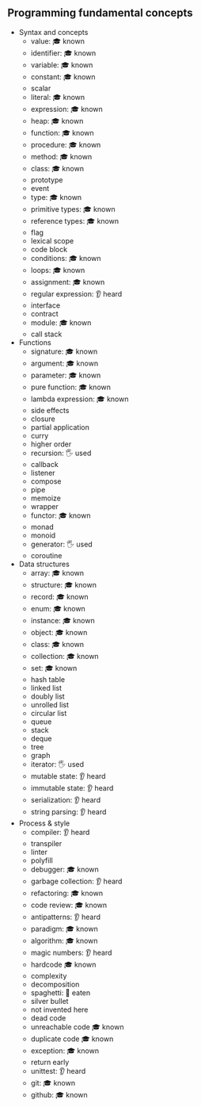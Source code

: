 ## Programming fundamental concepts

- Syntax and concepts
  - value: 🎓 known
  - identifier: 🎓 known
  - variable: 🎓 known
  - constant: 🎓 known
  - scalar
  - literal: 🎓 known
  - expression: 🎓 known
  - heap: 🎓 known
  - function: 🎓 known
  - procedure: 🎓 known
  - method: 🎓 known
  - class: 🎓 known
  - prototype
  - event
  - type: 🎓 known
  - primitive types: 🎓 known
  - reference types: 🎓 known
  - flag
  - lexical scope
  - code block
  - conditions: 🎓 known
  - loops: 🎓 known
  - assignment: 🎓 known
  - regular expression: 👂 heard
  - interface
  - contract
  - module: 🎓 known
  - call stack
- Functions
  - signature: 🎓 known
  - argument: 🎓 known
  - parameter: 🎓 known
  - pure function: 🎓 known
  - lambda expression: 🎓 known
  - side effects
  - closure
  - partial application
  - curry
  - higher order
  - recursion: 🖐️ used
  - callback
  - listener
  - compose
  - pipe
  - memoize
  - wrapper
  - functor: 🎓 known
  - monad
  - monoid
  - generator: 🖐️ used
  - coroutine
- Data structures
  - array: 🎓 known
  - structure: 🎓 known
  - record: 🎓 known
  - enum: 🎓 known
  - instance: 🎓 known
  - object: 🎓 known
  - class: 🎓 known
  - collection: 🎓 known
  - set: 🎓 known
  - hash table
  - linked list
  - doubly list
  - unrolled list
  - circular list
  - queue
  - stack
  - deque
  - tree
  - graph
  - iterator:  🖐️ used
  - mutable state: 👂 heard
  - immutable state: 👂 heard
  - serialization: 👂 heard
  - string parsing: 👂 heard
- Process & style
  - compiler: 👂 heard
  - transpiler
  - linter
  - polyfill
  - debugger: 🎓 known
  - garbage collection: 👂 heard
  - refactoring: 🎓 known
  - code review: 🎓 known
  - antipatterns: 👂 heard
  - paradigm: 🎓 known
  - algorithm: 🎓 known
  - magic numbers: 👂 heard
  - hardcode 🎓 known
  - complexity
  - decomposition
  - spaghetti: 🍴 eaten
  - silver bullet
  - not invented here
  - dead code
  - unreachable code 🎓 known
  - duplicate code 🎓 known
  - exception: 🎓 known
  - return early
  - unittest: 👂 heard
  - git: 🎓 known
  - github: 🎓 known
